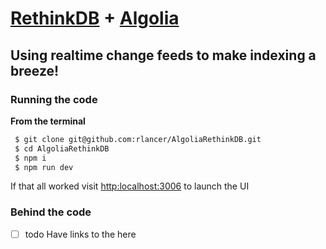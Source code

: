[RethinkDB](https://www.rethinkdb.com) + [Algolia](https://www.algolia.com) 
=================

Using realtime change feeds to make indexing a breeze! 
-----------

### Running the code
**From the terminal** 
```bash  
 $ git clone git@github.com:rlancer/AlgoliaRethinkDB.git
 $ cd AlgoliaRethinkDB
 $ npm i
 $ npm run dev
```
If that all worked visit [http:localhost:3006](http://localhost:3006) to launch the UI

### Behind the code
* [ ] todo Have links to the here



